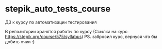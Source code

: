 # stepik_auto_tests_course

ДЗ к курсу по автоматизации тестирования

В репозитории хранятся работы по курсу (Ссылка на курс: https://stepik.org/course/575/syllabus)
PS. забросил курс, вернуся что бы добить очки :)
